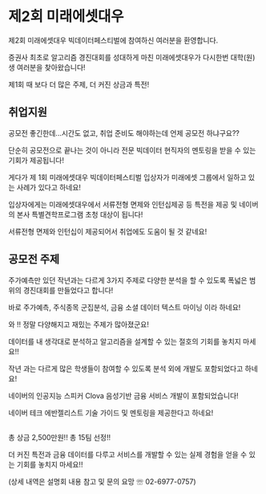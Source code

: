 # 제2회 미래에셋대우 

제2회 미래에셋대우 빅데이터페스티벌에 참여하신 여러분을 환영합니다.

증권사 최초로 알고리즘 경진대회를 성대하게 마친 미래에셋대우가 다시한번 대학(원)생 여러분을 찾아왔습니다!

제1회 때 보다 더 많은 주제, 더 커진 상금과 특전!

## 취업지원
공모전 좋긴한데...시간도 없고, 취업 준비도 해야하는데 언제 공모전 하냐구요??

단순히 공모전으로 끝나는 것이 아니라 전문 빅데이터 현직자의 멘토링을 받을 수 있는 기회가 제공됩니다!

게다가 제 1회 미래에셋대우 빅데이터페스티벌 입상자가 미래에셋 그룹에서 일하고 있는 사례가 있다고 하네요!

입상자에게는 미래에셋대우에서 서류전형 면제와 인턴십제공 등 특전을 제공 및 네이버의 본사 특별견학프로그램 초청 대상이 됩니다!

서류전형 면제와 인턴십이 제공되어서 취업에도 도움이 될 것 같네요!

## 공모전 주제
주가예측만 있던 작년과는 다르게 3가지 주제로 다양한 분석을 할 수 있도록 폭넓은 범위의 경진대회를 만들었다고 합니다!

바로 주가예측, 주식종목 군집분석, 금융 소셜 데이터 텍스트 마이닝 이라 하네요!

와 !! 정말 다양해지고 재밌는 주제가 많아졌군요!

데이터를 내 생각대로 분석하고 알고리즘을 설계할 수 있는 절호의 기회를 놓치지 마세요!!

작년 과는 다르게 많은 학생들이 참여할 수 있도록 분석 외에 개발도 포함되었다고 하네요!

네이버의 인공지능 스피커 Clova 음성기반 금융 서비스 개발이 포함되었습니다!

네이버 테크 에반젤리스트 기술 가이드 및 멘토링을 제공한다고 하네요!

## 
총 상금 2,500만원!! 총 15팀 선정!!

더 커진 특전과 금융 데이터를 다루고 서비스를 개발할 수 있는 실제 경험을 얻을 수 있는 기회를 놓치지 마세요!!

(상세 내역은 설명회 내용 참고 및 문의 요망 ☏ 02-6977-0757)
